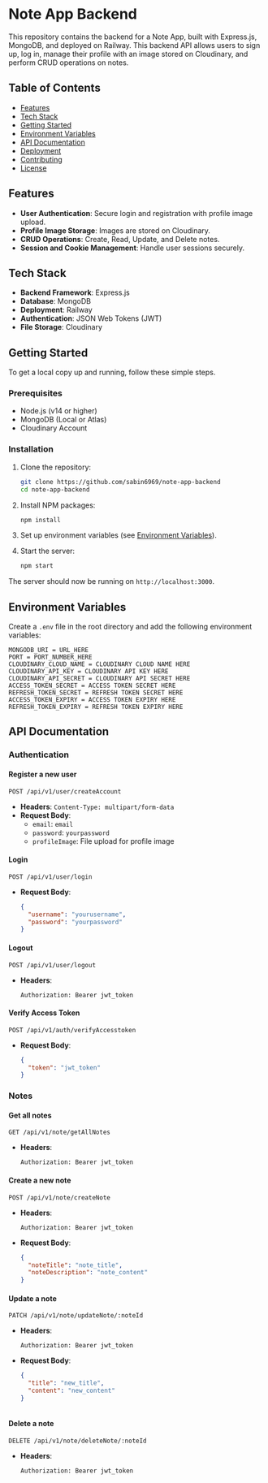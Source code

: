 # Note App Backend

This repository contains the backend for a Note App, built with Express.js, MongoDB, and deployed on Railway. This backend API allows users to sign up, log in, manage their profile with an image stored on Cloudinary, and perform CRUD operations on notes.

## Table of Contents

- [Features](#features)
- [Tech Stack](#tech-stack)
- [Getting Started](#getting-started)
- [Environment Variables](#environment-variables)
- [API Documentation](#api-documentation)
- [Deployment](#deployment)
- [Contributing](#contributing)
- [License](#license)

## Features

- **User Authentication**: Secure login and registration with profile image upload.
- **Profile Image Storage**: Images are stored on Cloudinary.
- **CRUD Operations**: Create, Read, Update, and Delete notes.
- **Session and Cookie Management**: Handle user sessions securely.

## Tech Stack

- **Backend Framework**: Express.js
- **Database**: MongoDB
- **Deployment**: Railway
- **Authentication**: JSON Web Tokens (JWT)
- **File Storage**: Cloudinary

## Getting Started

To get a local copy up and running, follow these simple steps.

### Prerequisites

- Node.js (v14 or higher)
- MongoDB (Local or Atlas)
- Cloudinary Account

### Installation

1. Clone the repository:
   ```bash
   git clone https://github.com/sabin6969/note-app-backend
   cd note-app-backend
   ```

2. Install NPM packages:
   ```bash
   npm install
   ```

3. Set up environment variables (see [Environment Variables](#environment-variables)).

4. Start the server:
   ```bash
   npm start
   ```

The server should now be running on `http://localhost:3000`.

## Environment Variables

Create a `.env` file in the root directory and add the following environment variables:

```plaintext
MONGODB_URI = URL_HERE
PORT = PORT_NUMBER_HERE
CLOUDINARY_CLOUD_NAME = CLOUDINARY CLOUD NAME HERE
CLOUDINARY_API_KEY = CLOUDINARY API KEY HERE
CLOUDINARY_API_SECRET = CLOUDINARY API SECRET HERE
ACCESS_TOKEN_SECRET = ACCESS TOKEN SECRET HERE
REFRESH_TOKEN_SECRET = REFRESH TOKEN SECRET HERE
ACCESS_TOKEN_EXPIRY = ACCESS TOKEN EXPIRY HERE
REFRESH_TOKEN_EXPIRY = REFRESH TOKEN EXPIRY HERE
```

## API Documentation

### Authentication

#### Register a new user

```http
POST /api/v1/user/createAccount
```

- **Headers**: `Content-Type: multipart/form-data`
- **Request Body**:
  - `email`: `email`
  - `password`: `yourpassword`
  - `profileImage`: File upload for profile image


#### Login

```http
POST /api/v1/user/login
```

- **Request Body**:
  ```json
  {
    "username": "yourusername",
    "password": "yourpassword"
  }
  ```



#### Logout

```http
POST /api/v1/user/logout
```

- **Headers**:
  ```plaintext
  Authorization: Bearer jwt_token
  ```


#### Verify Access Token

```http
POST /api/v1/auth/verifyAccesstoken
```

- **Request Body**:
  ```json
  {
    "token": "jwt_token"
  }
  ```

### Notes

#### Get all notes

```http
GET /api/v1/note/getAllNotes
```

- **Headers**:
  ```plaintext
  Authorization: Bearer jwt_token
  ```

#### Create a new note

```http
POST /api/v1/note/createNote
```

- **Headers**:
  ```plaintext
  Authorization: Bearer jwt_token
  ```

- **Request Body**:
  ```json
  {
    "noteTitle": "note_title",
    "noteDescription": "note_content"
  }
  ```


#### Update a note

```http
PATCH /api/v1/note/updateNote/:noteId
```

- **Headers**:
  ```plaintext
  Authorization: Bearer jwt_token
  ```

- **Request Body**:
  ```json
  {
    "title": "new_title",
    "content": "new_content"
  }
  ```

  ```

#### Delete a note

```http
DELETE /api/v1/note/deleteNote/:noteId
```

- **Headers**:
  ```plaintext
  Authorization: Bearer jwt_token
  ```


